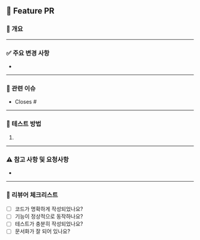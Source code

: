 ## 🚀 Feature PR

### 📌 개요
<!-- 이 PR이 추가하는 기능에 대해 간단히 설명해주세요. -->

---

### ✅ 주요 변경 사항
- <!-- 주요 변경사항 -->

---

### 🧩 관련 이슈
<!-- 관련된 이슈 번호가 있다면 적어주세요. -->
- Closes #

---

### 📝 테스트 방법
<!-- 기능 테스트 방법, 테스트 코드가 있다면 설명해주세요. -->
1. 

---

### ⚠️ 참고 사항 및 요청사항
<!-- 리뷰어가 참고해야 할 사항이나 요청사항이 있다면 적어주세요. -->
- 

---

### 👤 리뷰어 체크리스트
- [ ] 코드가 명확하게 작성되었나요?
- [ ] 기능이 정상적으로 동작하나요?
- [ ] 테스트가 충분히 작성되었나요?
- [ ] 문서화가 잘 되어 있나요? 